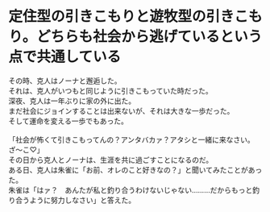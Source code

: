 # 定住型の引きこもりと遊牧型の引きこもり。どちらも社会から逃げているという点で共通している
その時、克人はノーナと邂逅した。<br>
それは、克人がいつもと同じように引きこもっていた時だった。<br>
深夜、克人は一年ぶりに家の外に出た。<br>
まだ社会にジョインすることは出来ないが、それは大きな一歩だった。<br>
そして運命を変える一歩でもあった。<br>
<br>
「社会が怖くて引きこもってんの？アンタバカァ？アタシと一緒に来なさい。ざ〜こ♡」<br>
その日から克人とノーナは、生涯を共に過ごすことになるのだ。<br>
ある日、克人は朱雀に「お前、オレのこと好きなの？」と聞いてみたことがあった。<br>
朱雀は「はァ？　あんたが私と釣り合うわけないじゃない………だからもっと釣り合うように努力しなさい」と答えた。